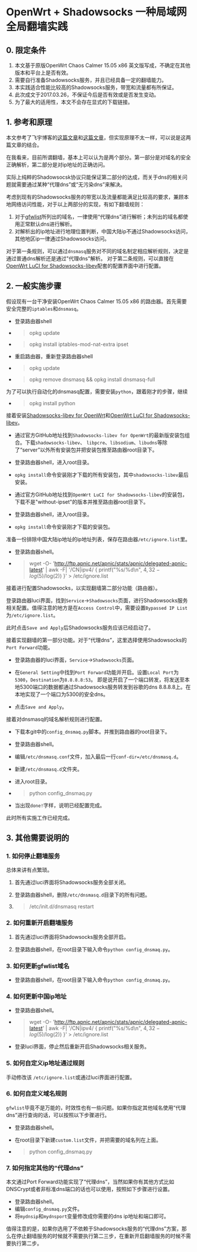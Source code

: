 # OpenWrt + Shadowsocks 一种局域网全局翻墙实践

## 0. 限定条件
1. 本文基于原版OpenWrt Chaos Calmer 15.05 x86 英文版写成，不确定在其他版本和平台上是否有效。
1. 需要自行准备Shadowsocks服务，并且已经具备一定的翻墙能力。
1. 本实践适合性能比较高的Shadowsocks服务，带宽和流量都有所保证。
1. 此次成文于2017.03.26，不保证今后是否有效或是否发生变动。
1. 为了最大的适用性，本文不会存在显式的下载链接。

## 1. 参考和原理

本文参考了飞宇博客的[这篇文章](https://cokebar.info/archives/962)和[这篇文章](https://cokebar.info/archives/664)，但实现原理不太一样，可以说是这两篇文章的结合。

在我看来，目前所谓翻墙，基本上可以认为是两个部分。第一部分是对域名的安全正确解析，第二部分是对ip地址的正确访问。

实际上纯粹的Shadowsocsk协议只能保证第二部分的达成，而关于dns的相关问题就需要通过某种“代理dns”或“无污染dns”来解决。

考虑到现有的Shadowsocks服务的带宽以及流量都能满足比较高的要求，兼顾本地网络访问性能，对于以上两部分的实现，有如下翻墙规则：

1. 对于[gfwlist](https://github.com/gfwlist/gfwlist)所列出的域名，一律使用“代理dns”进行解析；未列出的域名都使用正常默认dns进行解析。
2. 对解析出的ip地址进行地理位置判断，中国大陆ip不通过Shadowsocks访问，其他地区ip一律通过Shadowsocks访问。

对于第一条规则，可以通过`dnsmasq`服务对不同的域名制定相应解析规则，决定是通过普通dns解析还是通过"代理dns"解析。
对于第二条规则，可以直接在[OpenWrt LuCI for Shadowsocks-libev](https://github.com/shadowsocks/luci-app-shadowsocks)配套的配置界面中进行配置。

## 2. 一般实施步骤

假设现有一台干净安装OpenWrt Chaos Calmer 15.05 x86 的路由器。首先需要安全完整的`iptables`和`dnsmasq`。

- 登录路由器shell

- >opkg update

- >opkg install iptables-mod-nat-extra ipset

- 重启路由器，重新登录路由器shell

- >opkg update

- >opkg remove dnsmasq && opkg install dnsmasq-full

为了可以执行自动化的dnsmasq配置，需要安装`python`，跟着刚才的步骤，继续

- >opkg install python

接着安装[Shadowsocks-libev for OpenWrt](https://github.com/shadowsocks/openwrt-shadowsocks)和[OpenWrt LuCI for Shadowsocks-libev](https://github.com/shadowsocks/luci-app-shadowsocks)。

- 通过官方GitHub地址找到`Shadowsocks-libev for OpenWrt`的最新版安装包组合。下载`shadowsocks-libev`、 `libpcre`、`libsodium`、`libudns`等除了“server”以外所有安装包并把安装包推至路由器root目录下。

- 登录路由器shell，进入root目录。

- `opkg install`命令安装刚才下载的所有安装包，其中`shadowsocks-libev`最后安装。

- 通过官方GitHub地址找到`OpenWrt LuCI for Shadowsocks-libev`的安装包，下载不是"without-ipset"的版本并推至路由器root目录下。

- 登录路由器shell，进入root目录。

- `opkg install`命令安装刚才下载的安装包。

准备一份排除中国大陆ip地址的ip地址列表，保存在路由器`/etc/ignore.list`里。

-  登录路由器shell。

- >wget -O- 'http://ftp.apnic.net/apnic/stats/apnic/delegated-apnic-latest' | awk -F\| '/CN\|ipv4/ { printf("%s/%d\n", $4, 32-log($5)/log(2)) }' > /etc/ignore.list

接着进行配置Shadowsocks，以实现翻墙第二部分功能（路由器）。

登录路由器luci界面，找到`Service`->`Shadowsocks`页面，进行Shadowsocks服务相关配置。值得注意的地方是在`Access Control`中，需要设置`Bypassed IP List`为`/etc/ignore.list`。

此时点击`Save and Apply`后Shadowsocks服务应该已经启动了。

接着实现翻墙的第一部分功能。对于“代理dns”，这里选择使用Shadowsocks的`Port Forward`功能。

- 登录路由器的luci界面，`Service`->`Shadowsocks`页面。

- 在`General Setting`中找到`Port Forward`功能并开启。设置`Local Port`为`5300`，`Destination`为`8.8.8.8:53`。 即是说开启了一个端口转发，将发送至本地5300端口的数据都通过Shadowsocks服务转发到谷歌的dns 8.8.8.8上。在本地实现了一个端口为5300的安全dns。

- 点击`Save and Apply`。

接着对dnsmasq的域名解析规则进行配置。

- 下载本git中的`config_dnsmaq.py`脚本。并推到路由器的root目录下。

- 登录路由器shell。

- 编辑`/etc/dnsmasq.conf`文件，加入最后一行`conf-dir=/etc/dnsmasq.d`。

- 新建`/etc/dnsmasq.d`文件夹。

- 进入root目录。

- >python config_dnsmaq.py

- 当出现`done!`字样，说明已经配置完成。

此时所有实施工作已经完成。

## 3. 其他需要说明的

### 1. 如何停止翻墙服务

总体来讲有点繁琐。

1. 首先通过luci界面将Shadowsocks服务全部关闭。

2. 登录路由器shell，删除`/etc/dnsmasq.d`目录下的所有问题。

3. >/etc/init.d/dnsmasq restart

### 2. 如何重新开启翻墙服务

1. 首先通过luci界面将Shadowsocks服务全部开启。

2. 登录路由器shell，在root目录下输入命令`python config_dnsmaq.py`。

### 3. 如何更新gfwlist域名

- 登录路由器shell，在root目录下输入命令`python config_dnsmaq.py`。

### 4. 如何更新中国ip地址

- 登录路由器shell。

- >wget -O- 'http://ftp.apnic.net/apnic/stats/apnic/delegated-apnic-latest' | awk -F\| '/CN\|ipv4/ { printf("%s/%d\n", $4, 32-log($5)/log(2)) }' > /etc/ignore.list

- 登录luci界面，停止然后重新开启Shadowsocks相关服务。

### 5. 如何自定义ip地址通过规则

手动修改该 `/etc/ignore.list`或通过luci界面进行配置。


### 6. 如何自定义域名规则

`gfwlist`毕竟不是万能的，时效性也有一些问题。如果你指定其他域名使用“代理dns”进行查询的话，可以按照以下步骤进行。

- 登录路由器shell。

- 在root目录下新建`custom.list`文件，并把需要的域名列在上面。

- >python config_dnsmaq.py

### 7. 如何指定其他的“代理dns”

本文通过Port Forward功能实现了“代理dns”，当然如果你有其他方式比如DNSCrypt或者非标准dns端口的话也可以使用，按照如下步骤进行设置。

- 登录路由器shell。
- 编辑`config_dnsmaq.py`文件。
- 将`mydnsip`和`mydnsport`变量修改成你需要的dns ip地址和端口即可。

值得注意的是，如果你选用了不依赖于Shadowsocks服务的“代理dns”方案，那么在停止翻墙服务的时候就不需要执行第二三步，在重新开启翻墙服务的时候不需要执行第二步。

